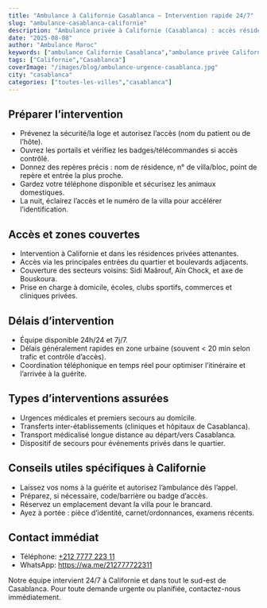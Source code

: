 ```yaml
---
title: "Ambulance à Californie Casablanca – Intervention rapide 24/7"
slug: "ambulance-casablanca-californie"
description: "Ambulance privée à Californie (Casablanca) : accès résidences gardées, intervention 24/7, transferts et urgences. Conseils pour faciliter l’accès."
date: "2025-08-08"
author: "Ambulance Maroc"
keywords: ["ambulance Californie Casablanca","ambulance privée Californie","transport médicalisé Californie"]
tags: ["Californie","Casablanca"]
coverImage: "/images/blog/ambulance-urgence-casablanca.jpg"
city: "casablanca"
categories: ["toutes-les-villes","casablanca"]
---
```


## Préparer l’intervention

- Prévenez la sécurité/la loge et autorisez l’accès (nom du patient ou de l’hôte).
- Ouvrez les portails et vérifiez les badges/télécommandes si accès contrôlé.
- Donnez des repères précis : nom de résidence, n° de villa/bloc, point de repère et entrée la plus proche.
- Gardez votre téléphone disponible et sécurisez les animaux domestiques.
- La nuit, éclairez l’accès et le numéro de la villa pour accélérer l’identification.

## Accès et zones couvertes

- Intervention à Californie et dans les résidences privées attenantes.
- Accès via les principales entrées du quartier et boulevards adjacents.
- Couverture des secteurs voisins: Sidi Maârouf, Aïn Chock, et axe de Bouskoura.
- Prise en charge à domicile, écoles, clubs sportifs, commerces et cliniques privées.

## Délais d’intervention

- Équipe disponible 24h/24 et 7j/7.
- Délais généralement rapides en zone urbaine (souvent < 20 min selon trafic et contrôle d’accès).
- Coordination téléphonique en temps réel pour optimiser l’itinéraire et l’arrivée à la guérite.

## Types d’interventions assurées

- Urgences médicales et premiers secours au domicile.
- Transferts inter-établissements (cliniques et hôpitaux de Casablanca).
- Transport médicalisé longue distance au départ/vers Casablanca.
- Dispositif de secours pour événements privés dans le quartier.

## Conseils utiles spécifiques à Californie

- Laissez vos noms à la guérite et autorisez l’ambulance dès l’appel.
- Préparez, si nécessaire, code/barrière ou badge d’accès.
- Réservez un emplacement devant la villa pour le brancard.
- Ayez à portée : pièce d’identité, carnet/ordonnances, examens récents.

## Contact immédiat

- Téléphone: [+212 7777 223 11](tel:+212777722311)
- WhatsApp: https://wa.me/212777722311

Notre équipe intervient 24/7 à Californie et dans tout le sud-est de Casablanca. Pour toute demande urgente ou planifiée, contactez-nous immédiatement.
